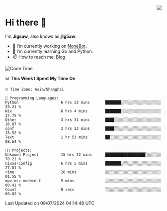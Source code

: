 <a href="#">
  <img align="right" src="https://github-readme-stats.vercel.app/api?username=j1g5awi&count_private=true&show_icons=true&title_color=80070B&text_color=B3B3B3&bg_color=212121&icon_color=80070B" />
</a>

# Hi there 👋

I'm **Jigsaw**, also knows as **j1g5aw**.

- 🔭 I’m currently working on [NoneBot](https://github.com/nonebot).
- 🌱 I’m currently learning Go and Python.
- 📫 How to reach me: [Blog](https://blog.maddestroyer.xyz/).

<!--START_SECTION:waka-->
![Code Time](http://img.shields.io/badge/Code%20Time-1%2C511%20hrs%2043%20mins-blue)

📊 **This Week I Spent My Time On** 

```text
🕑︎ Time Zone: Asia/Shanghai

💬 Programming Languages: 
Python                   6 hrs 23 mins       ███████░░░░░░░░░░░░░░░░░░   29.21 % 
Nix                      6 hrs 4 mins        ███████░░░░░░░░░░░░░░░░░░   27.75 % 
Other                    3 hrs 31 mins       ████░░░░░░░░░░░░░░░░░░░░░   16.07 % 
conf                     3 hrs 23 mins       ████░░░░░░░░░░░░░░░░░░░░░   15.52 % 
Text                     1 hr 53 mins        ██░░░░░░░░░░░░░░░░░░░░░░░   08.64 % 

🐱‍💻 Projects: 
Unknown Project          15 hrs 22 mins      ██████████████████░░░░░░░   70.21 % 
nixos-config             6 hrs 5 mins        ███████░░░░░░░░░░░░░░░░░░   27.81 % 
rime                     20 mins             ░░░░░░░░░░░░░░░░░░░░░░░░░   01.55 % 
mpv-osc-modern-f         5 mins              ░░░░░░░░░░░░░░░░░░░░░░░░░   00.41 % 
Count                    0 secs              ░░░░░░░░░░░░░░░░░░░░░░░░░   00.02 % 
```


 Last Updated on 08/07/2024 04:14:48 UTC
<!--END_SECTION:waka-->
